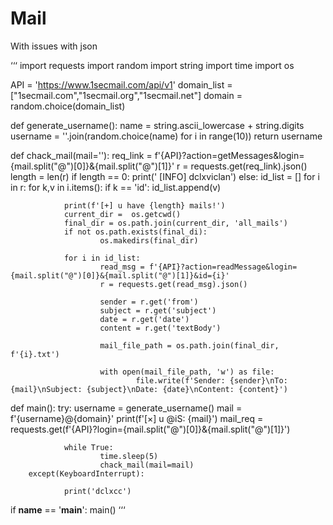 # Mail
With issues with json

‘‘‘
import requests
import random
import string
import time
import os

API = 'https://www.1secmail.com/api/v1'
domain_list = ["1secmail.com","1secmail.org","1secmail.net"]
domain = random.choice(domain_list)

def generate_username():
        name = string.ascii_lowercase + string.digits
        username = ''.join(random.choice(name) for i in range(10))
        return username

def chack_mail(mail=''):
        req_link = f'{API}?action=getMessages&login={mail.split("@")[0]}&{mail.split("@")[1]}'
        r = requests.get(req_link).json()
        length = len(r)
        if length == 0:
                print(' [INFO] dclxviclan')
        else:
                id_list = []
                for i in r:
                        for k,v in i.items():
                                if k == 'id':
                                        id_list.append(v)

                print(f'[+] u have {length} mails!')
                current_dir =  os.getcwd()
                final_dir = os.path.join(current_dir, 'all_mails')
                if not os.path.exists(final_di):
                        os.makedirs(final_dir)

                for i in id_list:
                        read_msg = f'{API}?action=readMessage&login={mail.split("@")[0]}&{mail.split("@")[1]}&id={i}'
                        r = requests.get(read_msg).json()

                        sender = r.get('from')
                        subject = r.get('subject')
                        date = r.get('date')
                        content = r.get('textBody')

                        mail_file_path = os.path.join(final_dir, f'{i}.txt')

                        with open(mail_file_path, 'w') as file:
                                file.write(f'Sender: {sender}\nTo: {mail}\nSubject: {subject}\nDate: {date}\nContent: {content}')




def main():
        try:
                username = generate_username()
                mail = f'{username}@{domain}'
                print(f'[×] u @iS: {mail}')
                mail_req = requests.get(f'{API}?login={mail.split("@")[0]}&{mail.split("@")[1]}')

                while True:
                        time.sleep(5)
                        chack_mail(mail=mail)
        except(KeyboardInterrupt):

                print('dclxcc')

if __name__ == '__main__':
        main()
‘‘‘
